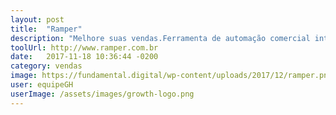 ```yaml
---
layout: post
title:  "Ramper"
description: "Melhore suas vendas.Ferramenta de automação comercial inteligente."
toolUrl: http://www.ramper.com.br
date:   2017-11-18 10:36:44 -0200
category: vendas
image: https://fundamental.digital/wp-content/uploads/2017/12/ramper.png
user: equipeGH
userImage: /assets/images/growth-logo.png
---
```

